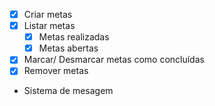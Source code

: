 - [x] Criar metas
- [x] Listar metas 
    - [X] Metas realizadas
    - [X] Metas abertas
- [x] Marcar/ Desmarcar metas como concluídas
- [x] Remover metas
- Sistema de mesagem
